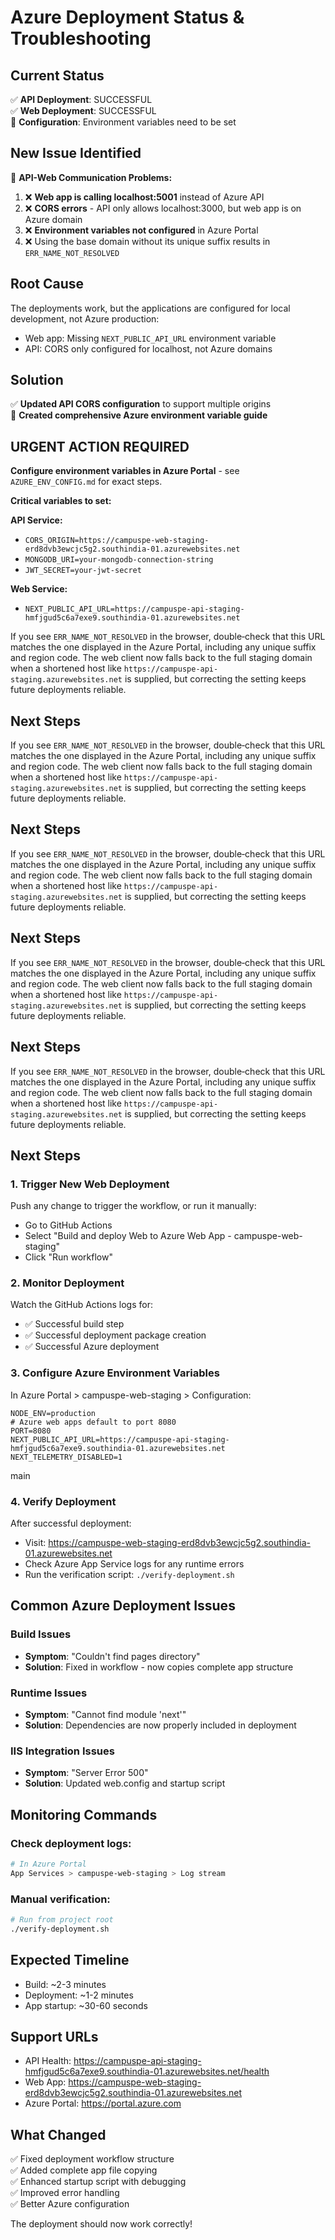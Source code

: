 # Azure Deployment Status & Troubleshooting

## Current Status

✅ **API Deployment**: SUCCESSFUL  
✅ **Web Deployment**: SUCCESSFUL  
🔧 **Configuration**: Environment variables need to be set

## New Issue Identified

🚨 **API-Web Communication Problems:**

1. ❌ **Web app is calling localhost:5001** instead of Azure API
2. ❌ **CORS errors** - API only allows localhost:3000, but web app is on Azure domain
3. ❌ **Environment variables not configured** in Azure Portal
4. ❌ Using the base domain without its unique suffix results in `ERR_NAME_NOT_RESOLVED`

## Root Cause

The deployments work, but the applications are configured for local development, not Azure production:

- Web app: Missing `NEXT_PUBLIC_API_URL` environment variable
- API: CORS only configured for localhost, not Azure domains

## Solution

✅ **Updated API CORS configuration** to support multiple origins  
🔧 **Created comprehensive Azure environment variable guide**

## URGENT ACTION REQUIRED

**Configure environment variables in Azure Portal** - see `AZURE_ENV_CONFIG.md` for exact steps.

**Critical variables to set:**

**API Service:**

- `CORS_ORIGIN=https://campuspe-web-staging-erd8dvb3ewcjc5g2.southindia-01.azurewebsites.net`
- `MONGODB_URI=your-mongodb-connection-string`
- `JWT_SECRET=your-jwt-secret`

**Web Service:**
- `NEXT_PUBLIC_API_URL=https://campuspe-api-staging-hmfjgud5c6a7exe9.southindia-01.azurewebsites.net`


If you see `ERR_NAME_NOT_RESOLVED` in the browser, double‑check that this
URL matches the one displayed in the Azure Portal, including any unique
suffix and region code. The web client now falls back to the full staging
domain when a shortened host like `https://campuspe-api-staging.azurewebsites.net`
is supplied, but correcting the setting keeps future deployments reliable.

## Next Steps



If you see `ERR_NAME_NOT_RESOLVED` in the browser, double‑check that this
URL matches the one displayed in the Azure Portal, including any unique
suffix and region code. The web client now falls back to the full staging
domain when a shortened host like `https://campuspe-api-staging.azurewebsites.net`
is supplied, but correcting the setting keeps future deployments reliable.

## Next Steps



If you see `ERR_NAME_NOT_RESOLVED` in the browser, double‑check that this
URL matches the one displayed in the Azure Portal, including any unique
suffix and region code. The web client now falls back to the full staging
domain when a shortened host like `https://campuspe-api-staging.azurewebsites.net`
is supplied, but correcting the setting keeps future deployments reliable.

## Next Steps



If you see `ERR_NAME_NOT_RESOLVED` in the browser, double‑check that this
URL matches the one displayed in the Azure Portal, including any unique
suffix and region code. The web client now falls back to the full staging
domain when a shortened host like `https://campuspe-api-staging.azurewebsites.net`
is supplied, but correcting the setting keeps future deployments reliable.

## Next Steps

If you see `ERR_NAME_NOT_RESOLVED` in the browser, double‑check that this
URL matches the one displayed in the Azure Portal, including any unique
suffix and region code. The web client now falls back to the full staging
domain when a shortened host like `https://campuspe-api-staging.azurewebsites.net`
is supplied, but correcting the setting keeps future deployments reliable.

## Next Steps



### 1. Trigger New Web Deployment

Push any change to trigger the workflow, or run it manually:

- Go to GitHub Actions
- Select "Build and deploy Web to Azure Web App - campuspe-web-staging"
- Click "Run workflow"

### 2. Monitor Deployment

Watch the GitHub Actions logs for:

- ✅ Successful build step
- ✅ Successful deployment package creation
- ✅ Successful Azure deployment

### 3. Configure Azure Environment Variables

In Azure Portal > campuspe-web-staging > Configuration:
```
NODE_ENV=production
# Azure web apps default to port 8080
PORT=8080
NEXT_PUBLIC_API_URL=https://campuspe-api-staging-hmfjgud5c6a7exe9.southindia-01.azurewebsites.net
NEXT_TELEMETRY_DISABLED=1
```
 main

### 4. Verify Deployment

After successful deployment:

- Visit: https://campuspe-web-staging-erd8dvb3ewcjc5g2.southindia-01.azurewebsites.net
- Check Azure App Service logs for any runtime errors
- Run the verification script: `./verify-deployment.sh`

## Common Azure Deployment Issues

### Build Issues

- **Symptom**: "Couldn't find pages directory"
- **Solution**: Fixed in workflow - now copies complete app structure

### Runtime Issues

- **Symptom**: "Cannot find module 'next'"
- **Solution**: Dependencies are now properly included in deployment

### IIS Integration Issues

- **Symptom**: "Server Error 500"
- **Solution**: Updated web.config and startup script

## Monitoring Commands

### Check deployment logs:

```bash
# In Azure Portal
App Services > campuspe-web-staging > Log stream
```

### Manual verification:

```bash
# Run from project root
./verify-deployment.sh
```

## Expected Timeline

- Build: ~2-3 minutes
- Deployment: ~1-2 minutes
- App startup: ~30-60 seconds

## Support URLs

- API Health: https://campuspe-api-staging-hmfjgud5c6a7exe9.southindia-01.azurewebsites.net/health
- Web App: https://campuspe-web-staging-erd8dvb3ewcjc5g2.southindia-01.azurewebsites.net
- Azure Portal: https://portal.azure.com

## What Changed

✅ Fixed deployment workflow structure  
✅ Added complete app file copying  
✅ Enhanced startup script with debugging  
✅ Improved error handling  
✅ Better Azure configuration

The deployment should now work correctly!
